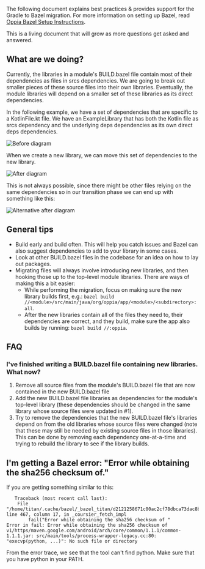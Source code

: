 The following document explains best practices & provides support for the Gradle to Bazel migration. For more information on setting up Bazel, read [Oppia Bazel Setup Instructions](https://github.com/oppia/oppia-android/wiki/Oppia-Bazel-Setup-Instructions).

This is a living document that will grow as more questions get asked and answered.

## What are we doing?

Currently, the libraries in a module's BUILD.bazel file contain most of their dependencies as files in srcs dependencies. We are going to break out smaller pieces of these source files into their own libraries. Eventually, the module libraries will depend on a smaller set of these libraries as its direct dependencies.

In the following example, we have a set of dependencies that are specific to a KotlinFile.kt file. We have an ExampleLibrary that has both the Kotlin file as srcs dependency and the underlying deps dependencies as its own direct deps dependencies.

![Before diagram](https://user-images.githubusercontent.com/12983742/108904850-deb6c000-75d3-11eb-9156-c01ea8e8e471.png)

When we create a new library, we can move this set of dependencies to the new library.

![After diagram](https://user-images.githubusercontent.com/12983742/108904926-f42bea00-75d3-11eb-88f0-37247d7f284b.png)

This is not always possible, since there might be other files relying on the same dependencies so in our transition phase we can end up with something like this:

![Alternative after diagram](https://user-images.githubusercontent.com/12983742/108904987-0148d900-75d4-11eb-81f9-0887b95749ce.png)

## General tips

- Build early and build often. This will help you catch issues and Bazel can also suggest dependencies to add to your library in some cases.
- Look at other BUILD.bazel files in the codebase for an idea on how to lay out packages.
- Migrating files will always involve introducing new libraries, and then hooking those up to the top-level module libraries. There are ways of making this a bit easier:
  - While performing the migration, focus on making sure the new library builds first, e.g.: ``bazel build //<module>/src/main/java/org/oppia/app/<module>/<subdirectory>:all``.
  - After the new libraries contain all of the files they need to, their dependencies are correct, and they build, make sure the app also builds by running: ``bazel build //:oppia``.


## FAQ

### I've finished writing a BUILD.bazel file containing new libraries. What now?

1. Remove all source files from the module's BUILD.bazel file that are now contained in the new BUILD.bazel file
2. Add the new BUILD.bazel file libraries as dependencies for the module's top-level library (these dependencies should be changed in the same library whose source files were updated in #1).
3. Try to remove the dependencies that the new BUILD.bazel file's libraries depend on from the old libraries whose source files were changed (note that these may still be needed by existing source files in those libraries). This can be done by removing each dependency one-at-a-time and trying to rebuild the library to see if the library builds.

## I'm getting a Bazel error: "Error while obtaining the sha256 checksum of."

If you are getting something similar to this:
```
   Traceback (most recent call last):
    File "/home/titan/.cache/bazel/_bazel_titan/d2121258671c00ac2cf78dbca73dac8b/external/rules_jvm_external/coursier.bzl", line 467, column 17, in _coursier_fetch_impl
        fail("Error while obtaining the sha256 checksum of "
Error in fail: Error while obtaining the sha256 checksum of v1/https/maven.google.com/android/arch/core/common/1.1.1/common-1.1.1.jar: src/main/tools/process-wrapper-legacy.cc:80: "execvp(python, ...)": No such file or directory
```
From the error trace, we see that the tool can't find python. Make sure that you have python in your PATH.